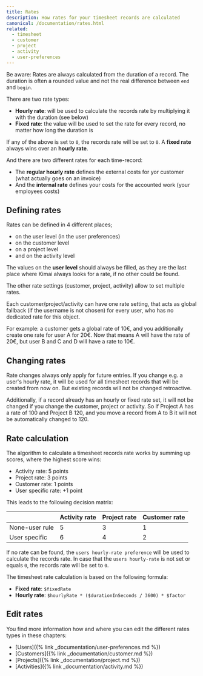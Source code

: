 ```yaml
---
title: Rates
description: How rates for your timesheet records are calculated
canonical: /documentation/rates.html
related:
  - timesheet
  - customer
  - project
  - activity
  - user-preferences
---
```


Be aware: Rates are always calculated from the duration of a record. 
The duration is often a rounded value and not the real difference between `end` and `begin`.

There are two rate types:

- __Hourly rate__: will be used to calculate the records rate by multiplying it with the duration (see below)
- __Fixed rate__: the value will be used to set the rate for every record, no matter how long the duration is 

If any of the above is set to `0`, the records rate will be set to `0`.
A __fixed rate__ always wins over an __hourly rate__.

And there are two different rates for each time-record:

- The __regular hourly rate__ defines the external costs for yor customer (what actually goes on an invoice)
- And the __internal rate__ defines your costs for the accounted work (your employees costs) 

## Defining rates

Rates can be defined in 4 different places;

- on the user level (in the user preferences)
- on the customer level
- on a project level
- and on the activity level

The values on the **user level** should always be filled, as they are the last place where Kimai always looks for a rate, if no other could be found.

The other rate settings (customer, project, activity) allow to set multiple rates.

Each customer/project/activity can have one rate setting, that acts as global fallback (if the username is not chosen) for every user, who has no dedicated rate for this object. 

For example: a customer gets a global rate of 10€, and you additionally create one rate for user A for 20€. Now that means A will have the rate of 20€, but user B and C and D will have a rate to 10€. 

## Changing rates

Rate changes always only apply for future entries. If you change e.g. a user's hourly rate, it will be used for all 
timesheet records that will be created from now on. But existing records will not be changed retroactive.

Additionally, if a record already has an hourly or fixed rate set, it will not be changed if you change the customer, project or activity.
So if Project A has a rate of 100 and Project B 120, and you move a record from A to B it will not be automatically changed to 120.

## Rate calculation

The algorithm to calculate a timesheet records rate works by summing up scores, where the highest score wins:

- Activity rate: 5 points
- Project rate: 3 points
- Customer rate: 1 points
- User specific rate: +1 point

This leads to the following decision matrix:

|                | Activity rate | Project rate | Customer rate |
|----------------|---------------|--------------|---------------|
| None-user rule | 5             | 3            | 1             |
| User specific  | 6             | 4            | 2             |

If no rate can be found, the `users hourly-rate preference` will be used to calculate the records rate.
In case that the `users hourly-rate` is not set or equals `0`, the records rate will be set to `0`.

The timesheet rate calculation is based on the following formula:

- __Fixed rate__: `$fixedRate`
- __Hourly rate__: `$hourlyRate * ($durationInSeconds / 3600) * $factor`

## Edit rates

You find more information how and where you can edit the different rates types in these chapters:

- [Users]({% link _documentation/user-preferences.md %})
- [Customers]({% link _documentation/customer.md %})
- [Projects]({% link _documentation/project.md %})
- [Activities]({% link _documentation/activity.md %})
